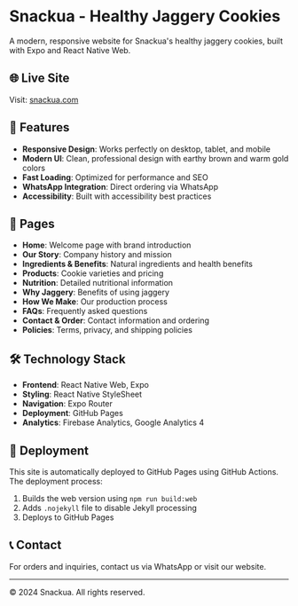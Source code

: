 # Snackua - Healthy Jaggery Cookies

A modern, responsive website for Snackua's healthy jaggery cookies, built with Expo and React Native Web.

## 🌐 Live Site

Visit: [snackua.com](https://snackua.com)

## 🚀 Features

- **Responsive Design**: Works perfectly on desktop, tablet, and mobile
- **Modern UI**: Clean, professional design with earthy brown and warm gold colors
- **Fast Loading**: Optimized for performance and SEO
- **WhatsApp Integration**: Direct ordering via WhatsApp
- **Accessibility**: Built with accessibility best practices

## 📱 Pages

- **Home**: Welcome page with brand introduction
- **Our Story**: Company history and mission
- **Ingredients & Benefits**: Natural ingredients and health benefits
- **Products**: Cookie varieties and pricing
- **Nutrition**: Detailed nutritional information
- **Why Jaggery**: Benefits of using jaggery
- **How We Make**: Our production process
- **FAQs**: Frequently asked questions
- **Contact & Order**: Contact information and ordering
- **Policies**: Terms, privacy, and shipping policies

## 🛠️ Technology Stack

- **Frontend**: React Native Web, Expo
- **Styling**: React Native StyleSheet
- **Navigation**: Expo Router
- **Deployment**: GitHub Pages
- **Analytics**: Firebase Analytics, Google Analytics 4

## 🚀 Deployment

This site is automatically deployed to GitHub Pages using GitHub Actions. The deployment process:

1. Builds the web version using `npm run build:web`
2. Adds `.nojekyll` file to disable Jekyll processing
3. Deploys to GitHub Pages

## 📞 Contact

For orders and inquiries, contact us via WhatsApp or visit our website.

---

© 2024 Snackua. All rights reserved.